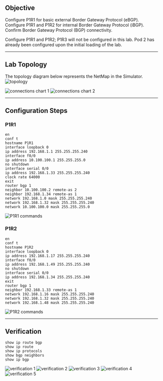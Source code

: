 ## Objective
Configure P1R1 for basic external Border Gateway Protocol (eBGP). Configure P1R1 and P1R2 for internal Border Gateway Protocol (iBGP). Confirm Border Gateway Protocol (BGP) connectivity.

Configure P1R1 and P1R2; P1R3 will not be configured in this lab. Pod 2 has already been configured upon the initial loading of the lab.

---

## Lab Topology
The topology diagram below represents the NetMap in the Simulator.
![topology](https://github.com/nickbruggen90/Boson-NetSim-Labs/blob/main/Images3/Screenshot%202025-05-28%20104810.png)

![connections chart 1](https://github.com/nickbruggen90/Boson-NetSim-Labs/blob/main/Images3/Screenshot%202025-05-28%20104815.png)
![connections chart 2](https://github.com/nickbruggen90/Boson-NetSim-Labs/blob/main/Images3/Screenshot%202025-05-28%20104820.png)

---

## Configuration Steps
### P1R1
```cisco
en
conf t
hostname P1R1
interface loopback 0
ip address 192.168.1.1 255.255.255.240
interface f0/0
ip address 10.100.100.1 255.255.255.0
no shutdown
interface serial 0/0
ip address 192.168.1.33 255.255.255.240
clock rate 64000
exit
router bgp 1
neighbor 10.100.100.2 remote-as 2
neighbor 192.168.1.34 remote-as 1
network 192.168.1.0 mask 255.255.255.240
network 192.168.1.32 mask 255.255.255.240
network 10.100.100.0 mask 255.255.255.0
```
![P1R1 commands](https://github.com/nickbruggen90/Boson-NetSim-Labs/blob/main/Images3/Screenshot%202025-05-28%20104832.png)

### P1R2
```cisco
en
conf t
hostname P1R2
interface loopback 0
ip address 192.168.1.17 255.255.255.240
interface f0/0
ip address 192.168.1.49 255.255.255.240
no shutdown
interface serial 0/0
ip address 192.168.1.34 255.255.255.240
exit
router bgp 1
neighbor 192.168.1.33 remote-as 1
network 192.168.1.16 mask 255.255.255.240
network 192.168.1.32 mask 255.255.255.240
network 192.168.1.48 mask 255.255.255.240
```
![P1R2 commands](https://github.com/nickbruggen90/Boson-NetSim-Labs/blob/main/Images3/Screenshot%202025-05-28%20104845.png)

---

## Verification
```cisco
show ip route bgp
show ip route
show ip protocols
show bgp neighbors
show ip bgp
```
![verification 1](https://github.com/nickbruggen90/Boson-NetSim-Labs/blob/main/Images3/Screenshot%202025-05-28%20105117.png)
![verification 2](https://github.com/nickbruggen90/Boson-NetSim-Labs/blob/main/Images3/Screenshot%202025-05-28%20105142.png)
![verification 3](https://github.com/nickbruggen90/Boson-NetSim-Labs/blob/main/Images3/Screenshot%202025-05-28%20105152.png)
![verification 4](https://github.com/nickbruggen90/Boson-NetSim-Labs/blob/main/Images3/Screenshot%202025-05-28%20105204.png)
![verification 5](https://github.com/nickbruggen90/Boson-NetSim-Labs/blob/main/Images3/Screenshot%202025-05-28%20105215.png)
